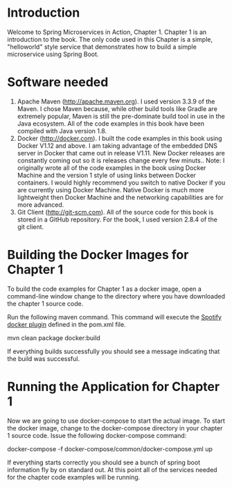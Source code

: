 # Introduction
Welcome to Spring Microservices in Action, Chapter 1.  Chapter 1 is an introduction to the book.  The only code used in this Chapter is a simple, "helloworld" style service that demonstrates how to build a simple microservice using Spring Boot.

# Software needed
1.	Apache Maven (http://apache.maven.org). I used version 3.3.9 of the Maven. I chose Maven because, while other build tools like Gradle are extremely popular, Maven is still the pre-dominate build tool in use in the Java ecosystem. All of the code examples in this book have been compiled with Java version 1.8.
2.	Docker (http://docker.com). I built the code examples in this book using Docker V1.12 and above. I am taking advantage of the embedded DNS server in Docker that came out in release V1.11. New Docker releases are constantly coming out so it is releases change every few minuts..
Note: I originally wrote all of the code examples in the book using Docker Machine and the version 1 style of using links between Docker containers. I would highly recommend you switch to native Docker if you are currently using Docker Machine. Native Docker is much more lightweight then Docker Machine and the networking capabilities are for more advanced.
3.	Git Client (http://git-scm.com). All of the source code for this book is stored in a GitHub repository. For the book, I used version 2.8.4 of the git client.

# Building the Docker Images for Chapter 1
To build the code examples for Chapter 1 as a docker image, open a command-line window change to the directory where you have downloaded the chapter 1 source code.

Run the following maven command.  This command will execute the [Spotify docker plugin](https://github.com/spotify/docker-maven-plugin) defined in the pom.xml file.  

   mvn clean package docker:build

If everything builds successfully you should see a message indicating that the build was successful.

# Running the Application for Chapter 1

Now we are going to use docker-compose to start the actual image.  To start the docker image,
change to the docker-compose directory in your chapter 1 source code.  Issue the following docker-compose command:

   docker-compose -f docker-compose/common/docker-compose.yml up

If everything starts correctly you should see a bunch of spring boot information fly by on standard out.  At this point all of the services needed for the chapter code examples will be running.
